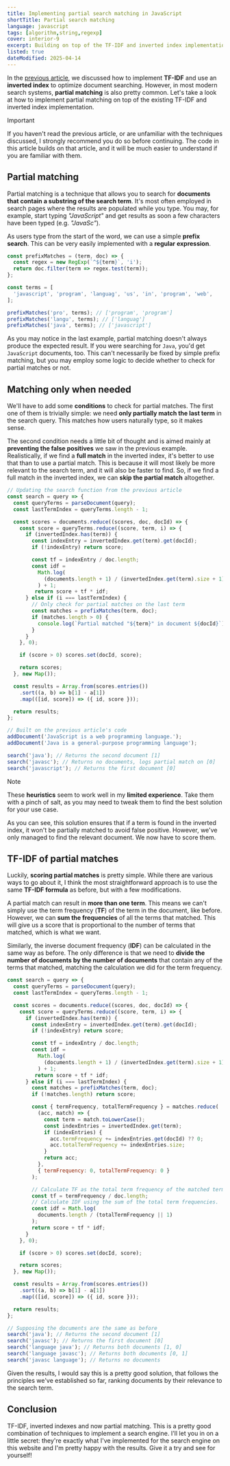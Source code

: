 ```yaml
---
title: Implementing partial search matching in JavaScript
shortTitle: Partial search matching
language: javascript
tags: [algorithm,string,regexp]
cover: interior-9
excerpt: Building on top of the TF-IDF and inverted index implementation, we will implement partial search matching to make searching more robust.
listed: true
dateModified: 2025-04-14
---
```


In the [previous article](/js/s/tf-idf-inverted-index), we discussed how to implement **TF-IDF** and use an **inverted index** to optimize document searching. However, in most modern search systems, **partial matching** is also pretty common. Let's take a look at how to implement partial matching on top of the existing TF-IDF and inverted index implementation.

> [!IMPORTANT]
>
> If you haven't read the previous article, or are unfamiliar with the techniques discussed, I strongly recommend you do so before continuing. The code in this article builds on that article, and it will be much easier to understand if you are familiar with them.

## Partial matching

Partial matching is a technique that allows you to search for **documents that contain a substring of the search term**. It's most often employed in search pages where the results are populated while you type. You may, for example, start typing _"JavaScript"_ and get results as soon a few characters have been typed (e.g. _"JavaSc"_).

As users type from the start of the word, we can use a simple **prefix search**. This can be very easily implemented with a **regular expression**.

```js
const prefixMatches = (term, doc) => {
  const regex = new RegExp(`^${term}`, 'i');
  return doc.filter(term => regex.test(term));
};

const terms = [
  'javascript', 'program', 'languag', 'us', 'in', 'program', 'web',
];

prefixMatches('pro', terms); // ['program', 'program']
prefixMatches('langu', terms); // ['languag']
prefixMatches('java', terms); // ['javascript']
```

As you may notice in the last example, partial matching doesn't always produce the expected result. If you were searching for `Java`, you'd get `JavaScript` documents, too. This can't necessarily be fixed by simple prefix matching, but you may employ some logic to decide whether to check for partial matches or not.

## Matching only when needed

We'll have to add some **conditions** to check for partial matches. The first one of them is trivially simple: we need **only partially match the last term** in the search query. This matches how users naturally type, so it makes sense.

The second condition needs a little bit of thought and is aimed mainly at **preventing the false positives** we saw in the previous example. Realistically, if we find a **full match** in the inverted index, it's better to use that than to use a partial match. This is because it will most likely be more relevant to the search term, and it will also be faster to find. So, if we find a full match in the inverted index, we can **skip the partial match** altogether.

```js {4,18-24}
// Updating the search function from the previous article
const search = query => {
  const queryTerms = parseDocument(query);
  const lastTermIndex = queryTerms.length - 1;

  const scores = documents.reduce((scores, doc, docId) => {
    const score = queryTerms.reduce((score, term, i) => {
      if (invertedIndex.has(term)) {
        const indexEntry = invertedIndex.get(term).get(docId);
        if (!indexEntry) return score;

        const tf = indexEntry / doc.length;
        const idf =
          Math.log(
            (documents.length + 1) / (invertedIndex.get(term).size + 1)
          ) + 1;
         return score + tf * idf;
      } else if (i === lastTermIndex) {
        // Only check for partial matches on the last term
        const matches = prefixMatches(term, doc);
        if (matches.length > 0) {
          console.log(`Partial matched "${term}" in document ${docId}`);
        }
      }
    }, 0);

    if (score > 0) scores.set(docId, score);

    return scores;
  }, new Map());

  const results = Array.from(scores.entries())
    .sort((a, b) => b[1] - a[1])
    .map(([id, score]) => ({ id, score }));

  return results;
};

// Built on the previous article's code
addDocument('JavaScript is a web programming language.');
addDocument('Java is a general-purpose programming language');

search('java'); // Returns the second document [1]
search('javasc'); // Returns no documents, logs partial match on [0]
search('javascript'); // Returns the first document [0]
```

> [!NOTE]
>
> These **heuristics** seem to work well in my **limited experience**. Take them with a pinch of salt, as you may need to tweak them to find the best solution for your use case.

As you can see, this solution ensures that if a term is found in the inverted index, it won't be partially matched to avoid false positive. However, we've only managed to find the relevant document. We now have to score them.

## TF-IDF of partial matches

Luckily, **scoring partial matches** is pretty simple. While there are various ways to go about it, I think the most straightforward approach is to use the same **TF-IDF formula** as before, but with a few modifications.

A partial match can result in **more than one term**. This means we can't simply use the term frequency (**TF**) of the term in the document, like before. However, we can **sum the frequencies** of all the terms that matched. This will give us a score that is proportional to the number of terms that matched, which is what we want.

Similarly, the inverse document frequency (**IDF**) can be calculated in the same way as before. The only difference is that we need to **divide the number of documents by the number of documents** that contain any of the terms that matched, matching the calculation we did for the term frequency.

```js {21-40}
const search = query => {
  const queryTerms = parseDocument(query);
  const lastTermIndex = queryTerms.length - 1;

  const scores = documents.reduce((scores, doc, docId) => {
    const score = queryTerms.reduce((score, term, i) => {
      if (invertedIndex.has(term)) {
        const indexEntry = invertedIndex.get(term).get(docId);
        if (!indexEntry) return score;

        const tf = indexEntry / doc.length;
        const idf =
          Math.log(
            (documents.length + 1) / (invertedIndex.get(term).size + 1)
          ) + 1;
         return score + tf * idf;
      } else if (i === lastTermIndex) {
        const matches = prefixMatches(term, doc);
        if (!matches.length) return score;

        const { termFrequency, totalTermFrequency } = matches.reduce(
          (acc, match) => {
            const term = match.toLowerCase();
            const indexEntries = invertedIndex.get(term);
            if (indexEntries) {
              acc.termFrequency += indexEntries.get(docId) ?? 0;
              acc.totalTermFrequency += indexEntries.size;
            }
            return acc;
          },
          { termFrequency: 0, totalTermFrequency: 0 }
        );

        // Calculate TF as the total term frequency of the matched terms.
        const tf = termFrequency / doc.length;
        // Calculate IDF using the sum of the total term frequencies.
        const idf = Math.log(
          documents.length / (totalTermFrequency || 1)
        );
        return score + tf * idf;
      }
    }, 0);

    if (score > 0) scores.set(docId, score);

    return scores;
  }, new Map());

  const results = Array.from(scores.entries())
    .sort((a, b) => b[1] - a[1])
    .map(([id, score]) => ({ id, score }));

  return results;
};

// Supposing the documents are the same as before
search('java'); // Returns the second document [1]
search('javasc'); // Returns the first document [0]
search('language java'); // Returns both documents [1, 0]
search('language javasc'); // Returns both documents [0, 1]
search('javasc language'); // Returns no documents
```

Given the results, I would say this is a pretty good solution, that follows the principles we've established so far, ranking documents by their relevance to the search term.

## Conclusion

TF-IDF, inverted indexes and now partial matching. This is a pretty good combination of techniques to implement a search engine. I'll let you in on a little secret: they're exactly what I've implemented for the search engine on this website and I'm pretty happy with the results. Give it a try and see for yourself!
